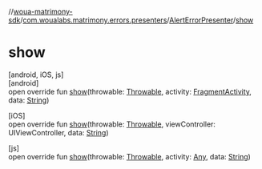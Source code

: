 //[woua-matrimony-sdk](../../../index.md)/[com.woualabs.matrimony.errors.presenters](../index.md)/[AlertErrorPresenter](index.md)/[show](show.md)

# show

[android, iOS, js]\
[android]\
open override fun [show](show.md)(throwable: [Throwable](https://kotlinlang.org/api/latest/jvm/stdlib/kotlin/-throwable/index.html), activity: [FragmentActivity](https://developer.android.com/reference/kotlin/androidx/fragment/app/FragmentActivity.html), data: [String](https://kotlinlang.org/api/latest/jvm/stdlib/kotlin/-string/index.html))

[iOS]\
open override fun [show](index.md#-934171484%2FFunctions%2F2061961823)(throwable: [Throwable](https://kotlinlang.org/api/latest/jvm/stdlib/kotlin/-throwable/index.html), viewController: UIViewController, data: [String](https://kotlinlang.org/api/latest/jvm/stdlib/kotlin/-string/index.html))

[js]\
open override fun [show](index.md#1582774413%2FFunctions%2F951734917)(throwable: [Throwable](https://kotlinlang.org/api/latest/jvm/stdlib/kotlin/-throwable/index.html), activity: [Any](https://kotlinlang.org/api/latest/jvm/stdlib/kotlin/-any/index.html), data: [String](https://kotlinlang.org/api/latest/jvm/stdlib/kotlin/-string/index.html))
